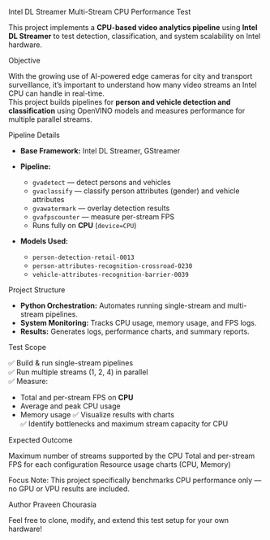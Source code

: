 Intel DL Streamer Multi-Stream CPU Performance Test

This project implements a **CPU-based video analytics pipeline** using **Intel DL Streamer** to test detection, classification, and system scalability on Intel hardware.

Objective

With the growing use of AI-powered edge cameras for city and transport surveillance, it’s important to understand how many video streams an Intel CPU can handle in real-time.  
This project builds pipelines for **person and vehicle detection and classification** using OpenVINO models and measures performance for multiple parallel streams.

Pipeline Details

- **Base Framework:** Intel DL Streamer, GStreamer
- **Pipeline:**  
  - `gvadetect` — detect persons and vehicles  
  - `gvaclassify` — classify person attributes (gender) and vehicle attributes  
  - `gvawatermark` — overlay detection results  
  - `gvafpscounter` — measure per-stream FPS  
  - Runs fully on **CPU** (`device=CPU`)

- **Models Used:**  
  - `person-detection-retail-0013`
  - `person-attributes-recognition-crossroad-0230`
  - `vehicle-attributes-recognition-barrier-0039`

Project Structure

- **Python Orchestration:** Automates running single-stream and multi-stream pipelines.
- **System Monitoring:** Tracks CPU usage, memory usage, and FPS logs.
- **Results:** Generates logs, performance charts, and summary reports.

Test Scope

✅ Build & run single-stream pipelines  
✅ Run multiple streams (1, 2, 4) in parallel  
✅ Measure:
- Total and per-stream FPS on **CPU**
- Average and peak CPU usage
- Memory usage
✅ Visualize results with charts  
✅ Identify bottlenecks and maximum stream capacity for CPU


Expected Outcome

Maximum number of streams supported by the CPU
Total and per-stream FPS for each configuration
Resource usage charts (CPU, Memory)


Focus
Note: This project specifically benchmarks CPU performance only — no GPU or VPU results are included.





Author
Praveen Chourasia





Feel free to clone, modify, and extend this test setup for your own hardware!
